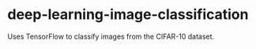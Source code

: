 # deep-learning-image-classification
Uses TensorFlow to classify images from the CIFAR-10 dataset. 

